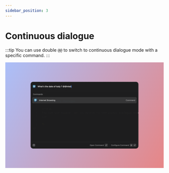 ```yaml
---
sidebar_position: 3
---
```


# Continuous dialogue 

:::tip
You can use double `@@` to switch to continuous dialogue mode with a specific command.
:::


![Continuous dialogue](./img/continuous-dialogue.png)
